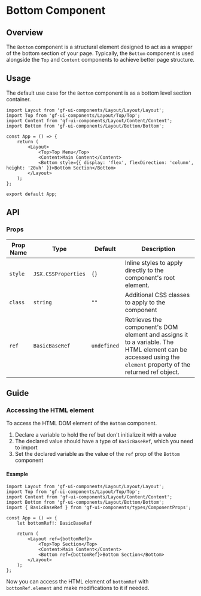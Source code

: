 # Bottom Component

## Overview

The `Bottom` component is a structural element designed to act as a wrapper of the bottom section of your page. Typically, the `Bottom` component is used alongside the `Top` and `Content` components to achieve better page structure.

## Usage 

The default use case for the `Bottom` component is as a bottom level section container.

```tsx
import Layout from 'gf-ui-components/Layout/Layout/Layout';
import Top from 'gf-ui-components/Layout/Top/Top';
import Content from 'gf-ui-components/Layout/Content/Content';
import Bottom from 'gf-ui-components/Layout/Bottom/Bottom';

const App = () => {
    return (
        <Layout>
            <Top>Top Menu</Top>
            <Content>Main Content</Content>
            <Bottom style={{ display: 'flex', flexDirection: 'column', height: '20vh' }}>Bottom Section</Bottom>
        </Layout>
    );
};

export default App;
```

## API

### Props
|Prop Name |Type |Default | Description |
|---|---|---|---|
| `style` | `JSX.CSSProperties` | `{}` | Inline styles to apply directly to the component's root element. |
| `class` | `string` | `""` | Additional CSS classes to apply to the component |
| `ref` | `BasicBaseRef` | `undefined` | Retrieves the component's DOM element and assigns it to a variable. The HTML element can be accessed using the `element` property of the returned ref object. |

## Guide

### Accessing the HTML element

To access the HTML DOM element of the `Bottom` component.

1. Declare a variable to hold the ref but don't initialize it with a value
2. The declared value should have a type of `BasicBaseRef`, which you need to import
3. Set the declared variable as the value of the `ref` prop of the `Bottom` component

#### Example

```tsx
import Layout from 'gf-ui-components/Layout/Layout/Layout';
import Top from 'gf-ui-components/Layout/Top/Top';
import Content from 'gf-ui-components/Layout/Content/Content';
import Bottom from 'gf-ui-components/Layout/Bottom/Bottom';
import { BasicBaseRef } from 'gf-ui-components/types/ComponentProps';

const App = () => {
    let bottomRef!: BasicBaseRef

    return (
        <Layout ref={bottomRef}>
            <Top>Top Section</Top>
            <Content>Main Content</Content>
            <Bottom ref={bottomRef}>Bottom Section</Bottom>
        </Layout>
    );
};
```

Now you can access the HTML element of `bottomRef` with `bottomRef.element` and make modifications to it if needed. 